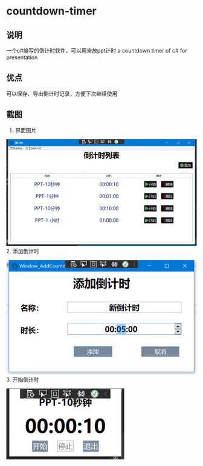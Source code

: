 # countdown-timer

## 说明
一个c#编写的倒计时软件，可以用来放ppt计时
a countdown timer of c# for presentation

## 优点
可以保存、导出倒计时记录，方便下次继续使用

## 截图

1. 界面图片

  ![界面展示](https://github.com/Jia-SH/countdown-timer/blob/master/screenshot/%E6%88%AA%E5%9B%BE1.png)
2. 添加倒计时

  ![界面展示](https://github.com/Jia-SH/countdown-timer/blob/master/screenshot/%E6%88%AA%E5%9B%BE2.png)
3. 开始倒计时

  ![界面展示](https://github.com/Jia-SH/countdown-timer/blob/master/screenshot/%E6%88%AA%E5%9B%BE3.png)

